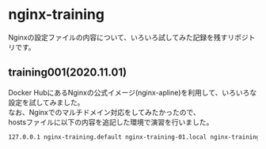 # nginx-training
Nginxの設定ファイルの内容について、いろいろ試してみた記録を残すリポジトリです。

## training001(2020.11.01) 
Docker HubにあるNginxの公式イメージ(nginx-apline)を利用して、いろいろな設定を試してみました。  
なお、Nginxでのマルチドメイン対応をしてみたかったので、  
hostsファイルに以下の内容を追記した環境で演習を行いました。  
~~~bash
127.0.0.1 nginx-training.default nginx-training-01.local nginx-training-02.local nginx-training-03.local
~~~


